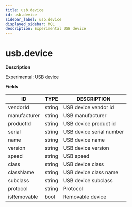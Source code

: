 ```yaml
---
title: usb.device
id: usb.device
sidebar_label: usb.device
displayed_sidebar: MQL
description: Experimental USB device
---
```


# usb.device

**Description**

Experimental: USB device

**Fields**

| ID           | TYPE   | DESCRIPTION              |
| ------------ | ------ | ------------------------ |
| vendorId     | string | USB device vendor id     |
| manufacturer | string | USB manufacturer         |
| productId    | string | USB device product id    |
| serial       | string | USB device serial number |
| name         | string | USB device name          |
| version      | string | USB device version       |
| speed        | string | USB speed                |
| class        | string | USB device class         |
| className    | string | USB device class name    |
| subclass     | string | USB device subclass      |
| protocol     | string | Protocol                 |
| isRemovable  | bool   | Removable device         |
